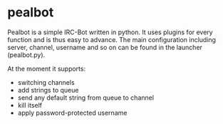 pealbot
=======
Pealbot is a simple IRC-Bot written in python. It uses plugins for every function and is thus easy to advance.
The main configuration including server, channel, username and so on can be found in the launcher (pealbot.py).

At the moment it supports:
- switching channels
- add strings to queue
- send any default string from queue to channel
- kill itself
- apply password-protected username
